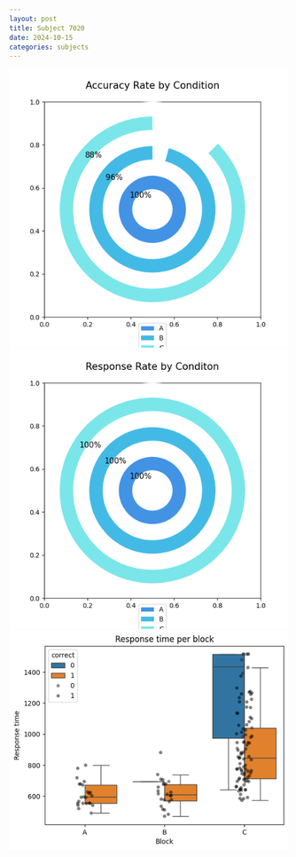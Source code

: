 ```yaml
---
layout: post
title: Subject 7020
date: 2024-10-15
categories: subjects
---
```


![](data/7020/run-4/7020_accuracy_rate.png)
![](data/7020/run-4/7020_response_rate.png)
![](data/7020/run-4/7020_rt.png)
